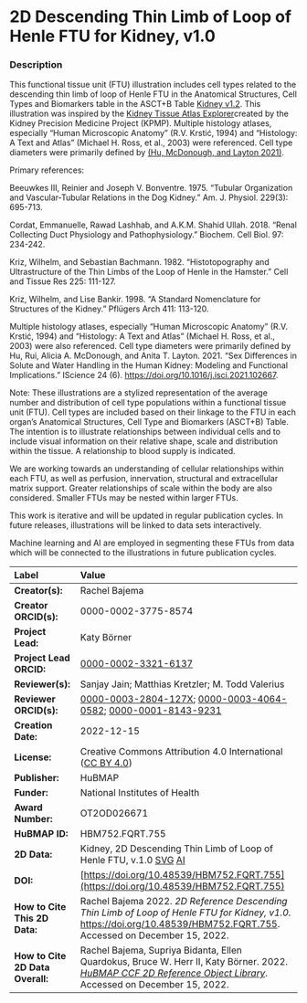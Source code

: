 # 2D Descending Thin Limb of Loop of Henle FTU for Kidney, v1.0

### Description
This functional tissue unit (FTU) illustration includes cell types related to the descending thin limb of loop of Henle FTU in the Anatomical Structures, Cell Types and Biomarkers table  in the ASCT+B Table [Kidney v1.2](https://hubmapconsortium.github.io/ccf-releases/v1.2/asct-b/ASCT-B_VH_Kidney.csv). This illustration was inspired by the [Kidney Tissue Atlas Explorer](https://atlas.kpmp.org/explorer/)created by the Kidney Precision Medicine Project (KPMP). Multiple histology atlases, especially “Human Microscopic Anatomy” (R.V. Krstić, 1994) and “Histology: A Text and Atlas” (Michael H. Ross, et al., 2003) were referenced. Cell type diameters were primarily defined by [(Hu, McDonough, and Layton 2021)](https://doi.org/10.1016/j.isci.2021.102667).

Primary references:

Beeuwkes III, Reinier and Joseph V. Bonventre. 1975. “Tubular Organization and Vascular-Tubular Relations in the Dog Kidney.” Am. J. Physiol. 229(3): 695-713.

Cordat, Emmanuelle, Rawad Lashhab, and A.K.M. Shahid Ullah. 2018. “Renal Collecting Duct Physiology and Pathophysiology.” Biochem. Cell Biol. 97: 234-242.

Kriz, Wilhelm, and Sebastian Bachmann. 1982. “Histotopography and Ultrastructure of the Thin Limbs of the Loop of Henle in the Hamster.” Cell and Tissue Res 225: 111-127.

Kriz, Wilhelm, and Lise Bankir. 1998. “A Standard Nomenclature for Structures of the Kidney.” Pflügers Arch 411: 113-120.

Multiple histology atlases, especially “Human Microscopic Anatomy” (R.V. Krstić, 1994) and “Histology: A Text and Atlas” (Michael H. Ross, et al., 2003) were also referenced. Cell type diameters were primarily defined by Hu, Rui, Alicia A. McDonough, and Anita T. Layton. 2021. “Sex Differences in Solute and Water Handling in the Human Kidney: Modeling and Functional Implications.” IScience 24 (6). https://doi.org/10.1016/j.isci.2021.102667.


Note: These illustrations are a stylized representation of the average number and distribution of cell type populations within a functional tissue unit (FTU). Cell types are included based on their linkage to the FTU in each organ’s Anatomical Structures, Cell Type and Biomarkers (ASCT+B) Table. The intention is to illustrate relationships between individual cells and to include visual information on their relative shape, scale and distribution within the tissue. A relationship to blood supply is indicated.

We are working towards an understanding of cellular relationships within each FTU, as well as perfusion, innervation, structural and extracellular matrix support. Greater relationships of scale within the body are also considered. Smaller FTUs may be nested within larger FTUs.

This work is iterative and will be updated in regular publication cycles. In future releases, illustrations will be linked to data sets interactively. 

Machine learning and AI are employed in segmenting these FTUs from data which will be connected to the illustrations in future publication cycles.


| Label | Value |
| :------------- |:-------------|
| **Creator(s):** | Rachel Bajema |
| **Creator ORCID(s):** |0000-0002-3775-8574|
| **Project Lead:** | Katy B&ouml;rner |
| **Project Lead ORCID:** | [0000-0002-3321-6137](https://orcid.org/0000-0002-3321-6137) |
| **Reviewer(s):** | Sanjay Jain; Matthias Kretzler; M. Todd Valerius  |
| **Reviewer ORCID(s):** |[0000-0003-2804-127X](https://orcid.org/0000-0003-2804-127X); [0000-0003-4064-0582](https://orcid.org/0000-0003-4064-0582); [0000-0001-8143-9231](https://orcid.org/0000-0001-8143-9231)|
| **Creation Date:** | 2022-12-15|
| **License:** | Creative Commons Attribution 4.0 International ([CC BY 4.0](https://creativecommons.org/licenses/by/4.0/)) |
| **Publisher:** | HuBMAP |
| **Funder:** | National Institutes of Health |
| **Award Number:** | OT2OD026671 |
| **HuBMAP ID:** | HBM752.FQRT.755 |
| **2D Data:** | Kidney, 2D Descending Thin Limb of Loop of Henle FTU, v.1.0 [SVG](https://hubmapconsortium.github.io/ccf-releases/v1.3/2d-ftu/2d-ftu-kidney-descending-thin-loop-of-henle.svg) [AI](https://hubmapconsortium.github.io/ccf-releases/v1.3/2d-ftu-kidney-descending-thin-loop-of-henle.ai)|
| **DOI:** | [https://doi.org/10.48539/HBM752.FQRT.755](https://doi.org/10.48539/HBM752.FQRT.755) |
| **How to Cite This 2D Data:** | Rachel Bajema 2022. *2D Reference Descending Thin Limb of Loop of Henle FTU for Kidney, v1.0.* https://doi.org/10.48539/HBM752.FQRT.755. Accessed on December 15, 2022.|
| **How to Cite 2D Data Overall:** | Rachel Bajema, Supriya Bidanta, Ellen Quardokus,  Bruce W. Herr II, Katy Börner. 2022. [*HuBMAP CCF 2D Reference Object Library*](https://hubmapconsortium.github.io/ccf/pages/ccf-2d-reference-library.html). Accessed on December 15, 2022.|
